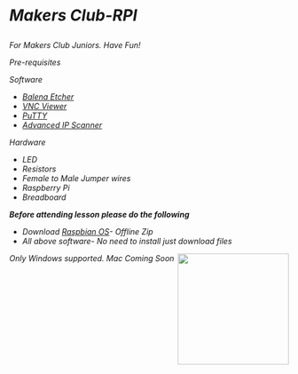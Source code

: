 ***<h1>Makers Club-RPI***



<h6>For Makers Club Juniors. Have Fun!

Pre-requisites

Software
- [Balena Etcher](https://www.balena.io/etcher/)
- [VNC Viewer](https://www.realvnc.com/en/connect/download/viewer/)
- [PuTTY](https://www.chiark.greenend.org.uk/~sgtatham/putty/latest.html)
- [Advanced IP Scanner](https://www.advanced-ip-scanner.com/)

Hardware
- LED
- Resistors
- Female to Male Jumper wires
- Raspberry Pi
- Breadboard

**Before attending lesson please do the following**
- Download [Raspbian OS](https://www.raspberrypi.org/downloads/raspbian/)- Offline Zip
- All above software- No need to install just download files

<img src="https://www.raspberrypi.org/app/uploads/2011/10/Raspi-PGB001.png" align="right" width="200">

Only Windows supported. Mac Coming Soon


